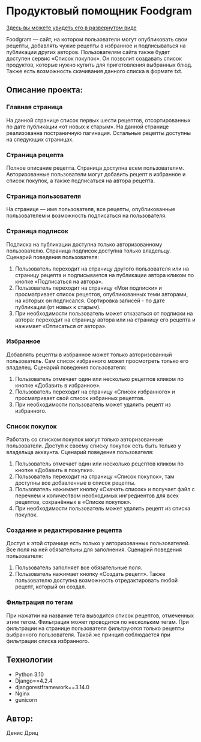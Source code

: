 # Продуктовый помощник Foodgram
[ Здесь вы можете увидеть его в развернутом виде ](https://task-practicum.ddns.net/recipes)

Foodgram — сайт, на котором пользователи могут опубликовать свои рецепты, добавлять чужие рецепты в избранное и подписываться на публикации других авторов. 
Пользователям сайта также будет доступен сервис «Список покупок». Он позволит создавать список продуктов, которые нужно купить для приготовления выбранных блюд. Также есть возможность скачивания данного списка в формате txt.
 
## Описание проекта:
### Главная страница
На данной странице список первых шести рецептов, отсортированных по дате публикации «от новых к старым». На данной странице реализованна постраничную пагинация. Остальные рецепты доступны на следующих страницах.
 
### Страница рецепта
Полное описание рецепта. Страница доступна всем пользователям. Авторизованные пользователи могут добавить рецепт в избранное и список покупок, а также подписаться на автора рецепта.

### Страница пользователя
На странице — имя пользователя, все рецепты, опубликованные пользователем и возможность подписаться на пользователя.

### Страница подписок
Подписка на публикации доступна только авторизованному пользователю. Страница подписок доступна только владельцу.
Сценарий поведения пользователя:
1. Пользователь переходит на страницу другого пользователя или на страницу рецепта и подписывается на публикации автора кликом по кнопке «Подписаться на автора».
2. Пользователь переходит на страницу «Мои подписки» и просматривает
список рецептов, опубликованных теми авторами, на которых он подписался. Сортировка записей - по дате публикации (от новых к старым). 
3. При необходимости пользователь может отказаться от подписки на автора: переходит на страницу автора или на страницу его рецепта и нажимает «Отписаться от автора».

### Избранное
Добавлять рецепты в избранное может только авторизованный пользователь. Сам список избранного может просмотреть только его владелец.
Сценарий поведения пользователя:
1. Пользователь отмечает один или несколько рецептов кликом по кнопке «Добавить в избранное».
2. Пользователь переходит на страницу «Список избранного» и просматривает свой список избранных рецептов.
3. При необходимости пользователь может удалить рецепт из избранного.

### Список покупок
Работать со списком покупок могут только авторизованные пользователи. Доступ к своему списку покупок есть быть только у владельца аккаунта.
Сценарий поведения пользователя:
1. Пользователь отмечает один или несколько рецептов кликом по кнопке «Добавить в покупки».
2. Пользователь переходит на страницу «Список покупок», там доступны все добавленные в список рецепты. 
3. Пользователь нажимает кнопку «Скачать список» и получает файл с перечнем и количеством необходимых ингредиентов для всех рецептов, сохранённых в «Списке покупок».
4. При необходимости пользователь может удалить рецепт из списка покупок.

### Создание и редактирование рецепта
Доступ к этой странице есть только у авторизованных пользователей. Все поля на ней обязательны для заполнения. 
Сценарий поведения пользователя:
1. Пользователь заполняет все обязательные поля.
2. Пользователь нажимает кнопку «Создать рецепт».
Также пользователю доступна возможность отредактировать любой рецепт, который он создал.

### Фильтрация по тегам
При нажатии на название тега выводится список рецептов, отмеченных этим тегом. Фильтрация может проводится по нескольким тегам. 
При фильтрации на странице пользователя фильтруются только рецепты выбранного пользователя. 
Такой же принцип соблюдается при фильтрации списка избранного.

## Технологии
- Python 3.10
- Django==4.2.4
- djangorestframework==3.14.0
- Nginx
- gunicorn

## Автор:
Денис Дриц